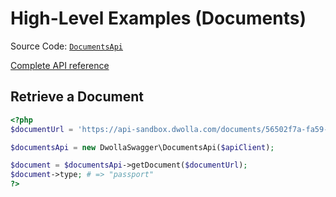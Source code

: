# High-Level Examples (Documents)
Source Code: [`DocumentsApi`](https://github.com/Dwolla/dwolla-swagger-php/blob/main/lib/DocumentsApi.php)

[Complete API reference](https://developers.dwolla.com/api-reference)

## Retrieve a Document

```php
<?php
$documentUrl = 'https://api-sandbox.dwolla.com/documents/56502f7a-fa59-4a2f-8579-0f8bc9d7b9cc';

$documentsApi = new DwollaSwagger\DocumentsApi($apiClient);

$document = $documentsApi->getDocument($documentUrl);
$document->type; # => "passport"
?>
```
